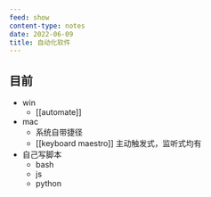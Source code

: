 ```yaml
---
feed: show
content-type: notes
date: 2022-06-09
title: 自动化软件
---
```


## 目前

- win
	- [[automate]]
- mac
	- 系统自带捷径
	- [[keyboard maestro]] 主动触发式，监听式均有
- 自己写脚本
	- bash
	- js
	- python
